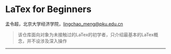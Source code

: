# LaTex for Beginners

孟令超，北京大学经济学院，lingchao_meng@pku.edu.cn

> 该仓库面向对象为未接触过的LaTex的初学者，只介绍最基本的LaTex概念，并不设涉及深入操作

----

